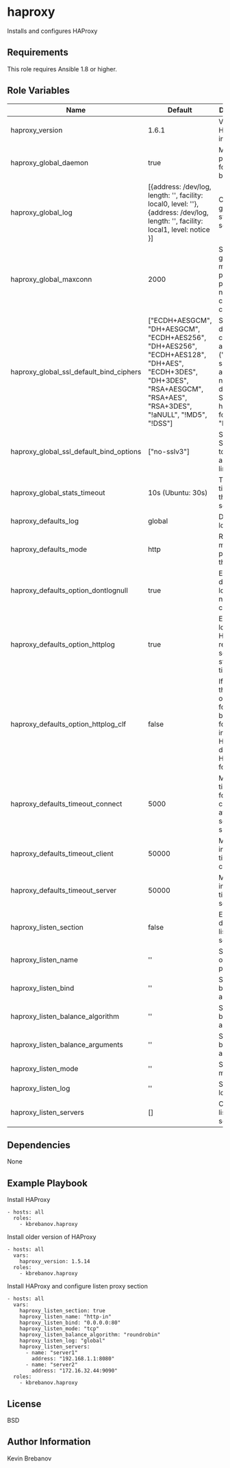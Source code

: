 haproxy
=======

Installs and configures HAProxy

Requirements
------------

This role requires Ansible 1.8 or higher.

Role Variables
--------------

| Name                                    | Default                                                                                                                                                                  | Description                                                                                                               |
|-----------------------------------------|--------------------------------------------------------------------------------------------------------------------------------------------------------------------------|---------------------------------------------------------------------------------------------------------------------------|
| haproxy_version                         | 1.6.1                                                                                                                                                                    | Version of HAProxy to install                                                                                             |
| haproxy_global_daemon                   | true                                                                                                                                                                     | Makes the process fork in the background                                                                                  |
| haproxy_global_log                      | [{address: /dev/log, length: '', facility: local0, level: ''}, {address: /dev/log, length: '', facility: local1, level: notice }]                                        | Configures global syslog servers                                                                                          |
| haproxy_global_maxconn                  | 2000                                                                                                                                                                     | Sets the global maximum per-process number of concurrent connections                                                      |
| haproxy_global_ssl_default_bind_ciphers | ["ECDH+AESGCM", "DH+AESGCM", "ECDH+AES256", "DH+AES256", "ECDH+AES128", "DH+AES", "ECDH+3DES", "DH+3DES", "RSA+AESGCM", "RSA+AES", "RSA+3DES", "!aNULL", "!MD5", "!DSS"] | Sets the default cipher algorithms ("cipher suite") that are negotiated during the SSL/TLS handshake for all "bind" lines |
| haproxy_global_ssl_default_bind_options | ["no-sslv3"]                                                                                                                                                             | Sets default SSL options to force on all "bind" lines                                                                     |
| haproxy_global_stats_timeout            | 10s (Ubuntu: 30s)                                                                                                                                                        | The default timeout on the stats socket                                                                                   |
| haproxy_defaults_log                    | global                                                                                                                                                                   | Default logging                                                                                                           |
| haproxy_defaults_mode                   | http                                                                                                                                                                     | Running mode or protocol of the instance                                                                                  |
| haproxy_defaults_option_dontlognull     | true                                                                                                                                                                     | Enable or disable logging of null connections                                                                             |
| haproxy_defaults_option_httplog         | true                                                                                                                                                                     | Enable logging of HTTP request, session state and timers                                                                  |
| haproxy_defaults_option_httplog_clf     | false                                                                                                                                                                    | If enabled, then the output format will be the CLF format instead of HAProxy's default HTTP format                        |
| haproxy_defaults_timeout_connect        | 5000                                                                                                                                                                     | Maximum time to wait for a connection attempt to a server to succeed                                                      |
| haproxy_defaults_timeout_client         | 50000                                                                                                                                                                    | Maximum inactivity time on the client side                                                                                |
| haproxy_defaults_timeout_server         | 50000                                                                                                                                                                    | Maximum inactivity time on the server side                                                                                |
| haproxy_listen_section                  | false                                                                                                                                                                    | Enable or disable listen proxy section                                                                                    |
| haproxy_listen_name                     | ''                                                                                                                                                                       | Sets name of listen proxy                                                                                                 |
| haproxy_listen_bind                     | ''                                                                                                                                                                       | Sets listen bind address                                                                                                  |
| haproxy_listen_balance_algorithm        | ''                                                                                                                                                                       | Sets listen balance algorithm                                                                                             |
| haproxy_listen_balance_arguments        | ''                                                                                                                                                                       | Sets listen balance arguments                                                                                             |
| haproxy_listen_mode                     | ''                                                                                                                                                                       | Sets listen mode                                                                                                          |
| haproxy_listen_log                      | ''                                                                                                                                                                       | Sets listen log                                                                                                           |
| haproxy_listen_servers                  | []                                                                                                                                                                       | Configures listen servers                                                                                                 |

Dependencies
------------

None

Example Playbook
----------------

Install HAProxy
```
- hosts: all
  roles:
    - kbrebanov.haproxy
```

Install older version of HAProxy
```
- hosts: all
  vars:
    haproxy_version: 1.5.14
  roles:
    - kbrebanov.haproxy
```

Install HAProxy and configure listen proxy section
```
- hosts: all
  vars:
    haproxy_listen_section: true
    haproxy_listen_name: "http-in"
    haproxy_listen_bind: "0.0.0.0:80"
    haproxy_listen_mode: "tcp"
    haproxy_listen_balance_algorithm: "roundrobin"
    haproxy_listen_log: "global"
    haproxy_listen_servers:
      - name: "server1"
        address: "192.168.1.1:8080"
      - name: "server2"
        address: "172.16.32.44:9090"
  roles:
    - kbrebanov.haproxy
```

License
-------

BSD

Author Information
------------------

Kevin Brebanov
